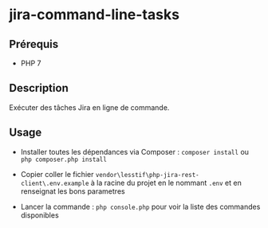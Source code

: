 # jira-command-line-tasks

## Prérequis

- PHP 7

## Description
Exécuter des tâches Jira en ligne de commande.

## Usage
- Installer toutes les dépendances via Composer :
`composer install` ou `php composer.php install`

- Copier coller le fichier `vendor\lesstif\php-jira-rest-client\.env.example` à la racine du projet en le nommant `.env` et en renseignat les bons parametres

- Lancer la commande : `php console.php` pour voir la liste des commandes disponibles
